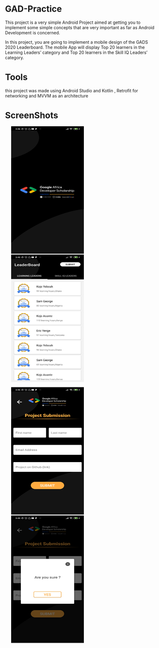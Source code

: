 # GAD-Practice

This project is a very simple Android Project aimed at getting you to implement some simple concepts that are very important as far as Android Development is concerned.

In this project, you are going to implement a mobile design of the GADS 2020 Leaderboard.
The mobile App will display Top 20 learners in the Learning Leaders’ category and Top 20 learners in the Skill IQ Leaders’ category.

# Tools

this project was made using Android Studio and Kotlin , Retrofit for networking and MVVM as an architecture

# ScreenShots

<img src="https://github.com/DokkarRachidReda/GAD-Practice/blob/master/screenshots/0.jpg" height="420" width="240" hspace="20"><img src="https://github.com/DokkarRachidReda/GAD-Practice/blob/master/screenshots/1.jpg" height="420" width="240" hspace="20">

<img src="https://github.com/DokkarRachidReda/GAD-Practice/blob/master/screenshots/2.jpg" height="420" width="240" hspace="20"><img src="https://github.com/DokkarRachidReda/GAD-Practice/blob/master/screenshots/3.jpg" height="420" width="240" hspace="20">
